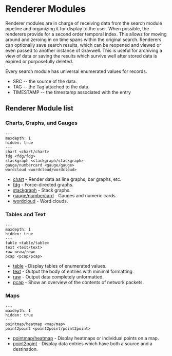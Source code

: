 # Renderer Modules

Renderer modules are in charge of receiving data from the search module pipeline and organizing it for display to the user. When possible, the renderers provide for a second order temporal index. This allows for moving around and zeroing in on time spans within the original search. Renderers can optionally save search results, which can be reopened and viewed or even passed to another instance of Gravwell. This is useful for archiving a view of data or saving the results which survive well after stored data is expired or purposefully deleted.

Every search module has universal enumerated values for records.

* SRC -- the source of the data.
* TAG -- the Tag attached to the data.
* TIMESTAMP -- the timestamp associated with the entry

## Renderer Module list

### Charts, Graphs, and Gauges

```{toctree}
---
maxdepth: 1
hidden: true
---
chart <chart/chart>
fdg <fdg/fdg>
stackgraph <stackgraph/stackgraph>
gauge/numbercard <gauge/gauge>
wordcloud <wordcloud/wordcloud>
```

* [chart](chart/chart.md) - Render data as line graphs, bar graphs, etc.
* [fdg](fdg/fdg.md) - Force-directed graphs.
* [stackgraph](stackgraph/stackgraph.md) - Stack graphs.
* [gauge/numbercard](gauge/gauge.md) - Gauges and numeric cards.
* [wordcloud](wordcloud/wordcloud.md) - Word clouds.

### Tables and Text

```{toctree}
---
maxdepth: 1
hidden: true
---
table <table/table>
text <text/text>
raw <raw/raw>
pcap <pcap/pcap>
```

* [table](table/table.md) - Display tables of enumerated values.
* [text](text/text.md) - Output the body of entries with minimal formatting.
* [raw](raw/raw.md) - Output data completely unformatted.
* [pcap](pcap/pcap.md) - Show an overview of the contents of network packets.

### Maps

```{toctree}
---
maxdepth: 1
hidden: true
---
pointmap/heatmap <map/map>
point2point <point2point/point2point>
```

* [pointmap/heatmap](map/map.md) - Display heatmaps or individual points on a map.
* [point2point](point2point/point2point.md) - Display data entries which have both a source and a destination.
